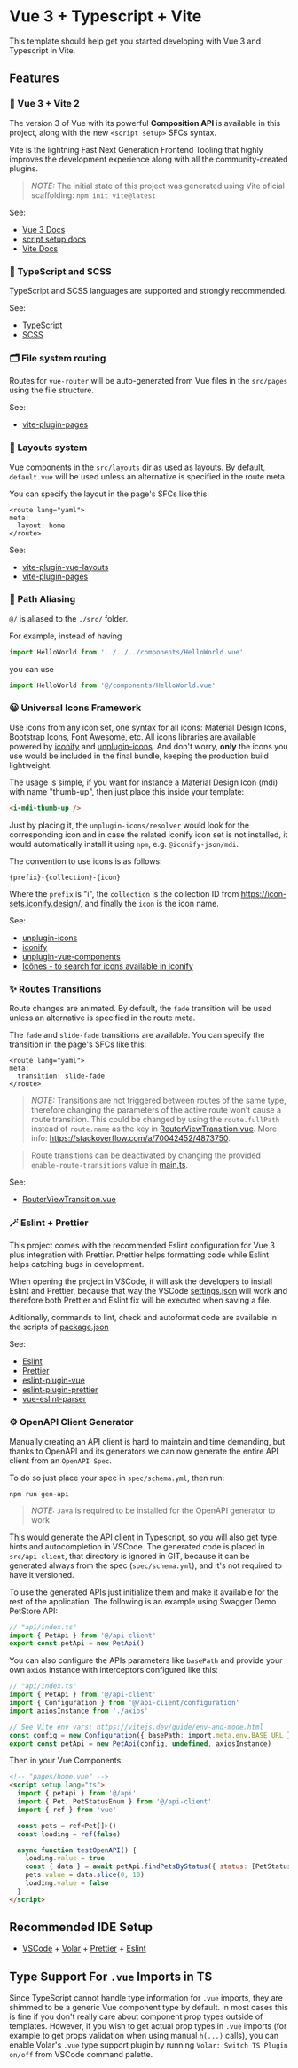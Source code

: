 # Vue 3 + Typescript + Vite

This template should help get you started developing with Vue 3 and Typescript in Vite.

## Features

### 🚀 Vue 3 + Vite 2

The version 3 of Vue with its powerful **Composition API** is available in this project,
along with the new `<script setup>` SFCs syntax.

Vite is the lightning Fast Next Generation Frontend Tooling that highly improves the development experience along with
all the community-created plugins.

> _NOTE:_ The initial state of this project was generated using Vite oficial scaffolding: `npm init vite@latest`

See:

- [Vue 3 Docs](https://v3.vuejs.org)
- [script setup docs](https://v3.vuejs.org/api/sfc-script-setup.html#sfc-script-setup)
- [Vite Docs](https://vitejs.dev/guide/features.html)

### 🦾 TypeScript and SCSS

TypeScript and SCSS languages are supported and strongly recommended.

See:

- [TypeScript](https://www.typescriptlang.org/)
- [SCSS](https://sass-lang.com/)

### 🗂 File system routing

Routes for `vue-router` will be auto-generated from Vue files in the `src/pages` using the file structure.

See:

- [vite-plugin-pages](https://github.com/hannoeru/vite-plugin-pages)

### 📑 Layouts system

Vue components in the `src/layouts` dir as used as layouts.
By default, `default.vue` will be used unless an alternative is specified in the route meta.

You can specify the layout in the page's SFCs like this:

```vue
<route lang="yaml">
meta:
  layout: home
</route>
```

See:

- [vite-plugin-vue-layouts](https://github.com/JohnCampionJr/vite-plugin-vue-layouts)
- [vite-plugin-pages](https://github.com/hannoeru/vite-plugin-pages)

### 🔗 Path Aliasing

`@/` is aliased to the `./src/` folder.

For example, instead of having

```ts
import HelloWorld from '../../../components/HelloWorld.vue'
```

you can use

```ts
import HelloWorld from '@/components/HelloWorld.vue'
```

### 😃 Universal Icons Framework

Use icons from any icon set, one syntax for all icons: Material Design Icons, Bootstrap Icons, Font Awesome, etc.
All icons libraries are available powered by [iconify](https://iconify.design/) and [unplugin-icons](https://github.com/antfu/unplugin-icons). And don't worry, **only** the icons you use would be included in the final bundle,
keeping the production build lightweight.

The usage is simple, if you want for instance a Material Design Icon (mdi) with name "thumb-up",
then just place this inside your template:

```html
<i-mdi-thumb-up />
```

Just by placing it, the `unplugin-icons/resolver` would look for the corresponding icon and in case the related
iconify icon set is not installed, it would automatically install it using `npm`, e.g. `@iconify-json/mdi`.

The convention to use icons is as follows:

```
{prefix}-{collection}-{icon}
```

Where the `prefix` is "i", the `collection` is the collection ID from https://icon-sets.iconify.design/,
and finally the `icon` is the icon name.

See:

- [unplugin-icons](https://github.com/antfu/unplugin-icons)
- [iconify](https://iconify.design/)
- [unplugin-vue-components](https://github.com/antfu/unplugin-vue-components)
- [Icônes - to search for icons available in iconify](https://icones.js.org/)

### ✨ Routes Transitions

Route changes are animated. By default, the `fade` transition will be used unless an alternative is specified in the route meta.

The `fade` and `slide-fade` transitions are available.
You can specify the transition in the page's SFCs like this:

```vue
<route lang="yaml">
meta:
  transition: slide-fade
</route>
```

> _NOTE:_ Transitions are not triggered between routes of the same type, therefore changing the parameters of the active route won't cause a route transition. This could be changed by using the `route.fullPath` instead of `route.name` as the key in [RouterViewTransition.vue](./src/components/RouterViewTransition.vue). More info: https://stackoverflow.com/a/70042452/4873750.

> Route transitions can be deactivated by changing the provided `enable-route-transitions` value in [main.ts](./src/main.ts).

See:

- [RouterViewTransition.vue](./src/components/RouterViewTransition.vue)

### 🪄 Eslint + Prettier

This project comes with the recommended Eslint configuration for Vue 3 plus integration with Prettier.
Prettier helps formatting code while Eslint helps catching bugs in development.

When opening the project in VSCode, it will ask the developers to install Eslint and Prettier, because that way
the VSCode [settings.json](.vscode/settings.json) will work and therefore both Prettier and Eslint fix will be
executed when saving a file.

Aditionally, commands to lint, check and autoformat code are available in the scripts of [package.json](./package.json)

See:

- [Eslint](https://eslint.org/)
- [Prettier](https://prettier.io/docs/en/comparison.html)
- [eslint-plugin-vue](https://eslint.vuejs.org/)
- [eslint-plugin-prettier](https://github.com/prettier/eslint-plugin-prettier)
- [vue-eslint-parser](https://github.com/vuejs/vue-eslint-parser)

### ⚙️ OpenAPI Client Generator

Manually creating an API client is hard to maintain and time demanding,
but thanks to OpenAPI and its generators we can now generate the entire API client from an `OpenAPI Spec`.

To do so just place your spec in `spec/schema.yml`, then run:

```
npm run gen-api
```

> _NOTE:_ `Java` is required to be installed for the OpenAPI generator to work

This would generate the API client in Typescript, so you will also get type hints and autocompletion in VSCode.
The generated code is placed in `src/api-client`, that directory is ignored in GIT, because it can be generated always from the spec (`spec/schema.yml`), and it's not required to have it versioned.

To use the generated APIs just initialize them and make it available for the rest of the application.
The following is an example using Swagger Demo PetStore API:

```ts
// "api/index.ts"
import { PetApi } from '@/api-client'
export const petApi = new PetApi()
```

You can also configure the APIs parameters like `basePath` and provide your own `axios` instance with interceptors configured like this:

```ts
// "api/index.ts"
import { PetApi } from '@/api-client'
import { Configuration } from '@/api-client/configuration'
import axiosInstance from './axios'

// See Vite env vars: https://vitejs.dev/guide/env-and-mode.html
const config = new Configuration({ basePath: import.meta.env.BASE_URL })
export const petApi = new PetApi(config, undefined, axiosInstance)
```

Then in your Vue Components:

```html
<!-- "pages/home.vue" -->
<script setup lang="ts">
  import { petApi } from '@/api'
  import { Pet, PetStatusEnum } from '@/api-client'
  import { ref } from 'vue'

  const pets = ref<Pet[]>()
  const loading = ref(false)

  async function testOpenAPI() {
    loading.value = true
    const { data } = await petApi.findPetsByStatus({ status: [PetStatusEnum.Available] })
    pets.value = data.slice(0, 10)
    loading.value = false
  }
</script>
```

## Recommended IDE Setup

- [VSCode](https://code.visualstudio.com/) + [Volar](https://marketplace.visualstudio.com/items?itemName=johnsoncodehk.volar) + [Prettier](https://marketplace.visualstudio.com/items?itemName=esbenp.prettier-vscode) + [Eslint](https://marketplace.visualstudio.com/items?itemName=dbaeumer.vscode-eslint)

## Type Support For `.vue` Imports in TS

Since TypeScript cannot handle type information for `.vue` imports, they are shimmed to be a generic Vue component type by default. In most cases this is fine if you don't really care about component prop types outside of templates. However, if you wish to get actual prop types in `.vue` imports (for example to get props validation when using manual `h(...)` calls), you can enable Volar's `.vue` type support plugin by running `Volar: Switch TS Plugin on/off` from VSCode command palette.
